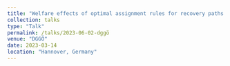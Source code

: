 ```yaml
---
title: "Welfare effects of optimal assignment rules for recovery paths under capacity constraints for patients undergoing hip and knee replacements"
collection: talks
type: "Talk"
permalink: /talks/2023-06-02-dggö
venue: "DGGÖ"
date: 2023-03-14
location: "Hannover, Germany"
---
```

